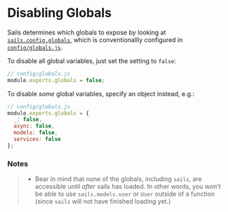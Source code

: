 # Disabling Globals

Sails determines which globals to expose by looking at [`sails.config.globals`](http://beta.sailsjs.org/#/documentation/reference/sails.config/sails.config.globals.html), which is conventionallly configured in [`config/globals.js`](http://beta.sailsjs.org/#/documentation/anatomy/myApp/config/globals.js.html).

To disable all global variables, just set the setting to `false`:

```js
// config/globals.js
module.exports.globals = false;
```

To disable _some_ global variables, specify an object instead, e.g.:

```js
// config/globals.js
module.exports.globals = {
  _: false,
  async: false,
  models: false,
  services: false
};
```

### Notes

> + Bear in mind that none of the globals, including `sails`, are accessible until _after_ sails has loaded.  In other words, you won't be able to use `sails.models.user` or `User` outside of a function (since `sails` will not have finished loading yet.)

<!-- not true anymore:
Most of this section of the docs focuses on the methods and properties of `sails`, the singleton object representing your app.  
-->

<docmeta name="displayName" value="Disabling Globals">
